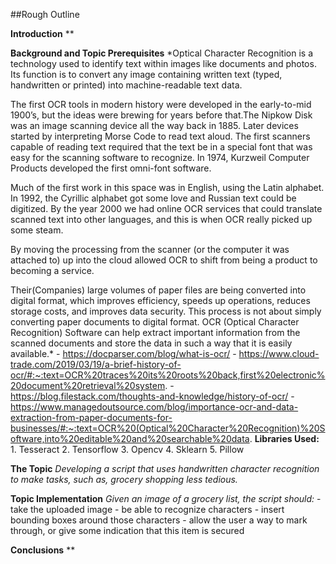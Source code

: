 ##Rough Outline

**Introduction**
  **

**Background and Topic Prerequisites**
  *Optical Character Recognition is a technology used to identify text within images like documents and photos. Its function is to convert any image containing written text (typed, handwritten or printed) into machine-readable text data.

  The first OCR tools in modern history were developed in the early-to-mid 1900’s, but the ideas were brewing for years before that.The Nipkow Disk was an image scanning device all the way back in 1885. Later devices started by interpreting Morse Code to read text aloud. The first scanners capable of reading text required that the text be in a special font that was easy for the scanning software to recognize. In 1974, Kurzweil Computer Products developed the first omni-font software.

  Much of the first work in this space was in English, using the Latin alphabet. In 1992, the Cyrillic alphabet got some love and Russian text could be digitized.
  By the year 2000 we had online OCR services that could translate scanned text into other languages, and this is when OCR really picked up some steam.

  By moving the processing from the scanner (or the computer it was attached to) up into the cloud allowed OCR to shift from being a product to becoming a service.

  Their(Companies) large volumes of paper files are being converted into digital format, which improves efficiency, speeds up operations, reduces storage costs, and improves data security. This process is not about simply converting paper documents to digital format. OCR (Optical Character Recognition) Software can help extract important information from the scanned documents and store the data in such a way that it is easily available.*
    - https://docparser.com/blog/what-is-ocr/
    - https://www.cloud-trade.com/2019/03/19/a-brief-history-of-ocr/#:~:text=OCR%20traces%20its%20roots%20back,first%20electronic%20document%20retrieval%20system.
    - https://blog.filestack.com/thoughts-and-knowledge/history-of-ocr/
    - https://www.managedoutsource.com/blog/importance-ocr-and-data-extraction-from-paper-documents-for-businesses/#:~:text=OCR%20(Optical%20Character%20Recognition)%20Software,into%20editable%20and%20searchable%20data.
  **Libraries Used:**
    1. Tesseract
    2. Tensorflow
    3. Opencv
    4. Sklearn
    5. Pillow

**The Topic**
  *Developing a script that uses handwritten character recognition to make tasks, such as, grocery shopping less tedious.*

**Topic Implementation**
  *Given an image of a grocery list, the script should:*
    - take the uploaded image
    - be able to recognize characters
    - insert bounding boxes around those characters
    - allow the user a way to mark through, or give some indication that this item is secured

**Conclusions**
  **
